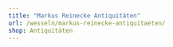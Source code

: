 ```yaml
---
title: "Markus Reinecke Antiquitäten"
url: /wesseln/markus-reinecke-antiquitaeten/
shop: Antiquitäten
---
```

